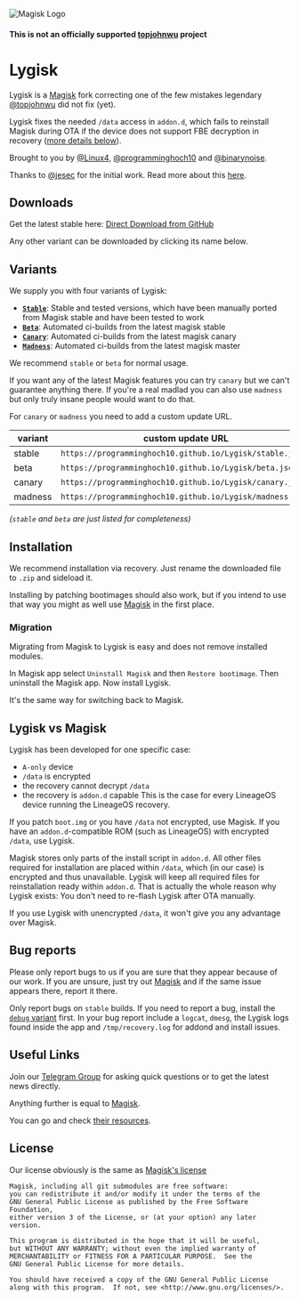 ![Magisk Logo](logo.png)

#### **This is not an officially supported [topjohnwu](https://github.com/topjohnwu) project**

# Lygisk

Lygisk is a [Magisk](https://github.com/topjohnwu/Magisk) fork correcting one of the few mistakes legendary [@topjohnwu](https://github.com/topjohnwu) did not fix (yet).

Lygisk fixes the needed `/data` access in `addon.d`,
which fails to reinstall Magisk during OTA 
if the device does not support FBE decryption in recovery
([more details below](#lygisk-vs-magisk)).

Brought to you by [@Linux4](https://github.com/Linux4),
[@programminghoch10](https://github.com/programminghoch10)
and [@binarynoise](https://github.com/binarynoise).

Thanks to [@jesec](https://github.com/jesec) for the initial work.
Read more about this [here](https://github.com/topjohnwu/Magisk/pull/3037).

## Downloads

Get the latest stable here: [Direct Download from GitHub](https://raw.githubusercontent.com/programminghoch10/Lygisk/deploy/stable/app-release.apk)

Any other variant can be downloaded by clicking its name below.

## Variants

We supply you with four variants of Lygisk:

* [**`Stable`**](https://raw.githubusercontent.com/programminghoch10/Lygisk/deploy/stable/app-release.apk): Stable and tested versions, which have been manually ported from Magisk stable and have been tested to work
* [**`Beta`**](https://raw.githubusercontent.com/programminghoch10/Lygisk/deploy/beta/app-release.apk): Automated ci-builds from the latest magisk stable
* [**`Canary`**](https://raw.githubusercontent.com/programminghoch10/Lygisk/deploy/canary/app-debug.apk): Automated ci-builds from the latest magisk canary
* [**`Madness`**](https://raw.githubusercontent.com/programminghoch10/Lygisk/deploy/madness/app-debug.apk): Automated ci-builds from the latest magisk master

We recommend `stable` or `beta` for normal usage.

If you want any of the latest Magisk features you can try `canary` but we can't guarantee anything there.
If you're a real madlad you can also use `madness` but only truly insane people would want to do that.

For `canary` or `madness` you need to add a custom update URL.

variant | custom update URL
-|-
stable | `https://programminghoch10.github.io/Lygisk/stable.json`
beta | `https://programminghoch10.github.io/Lygisk/beta.json`
canary | `https://programminghoch10.github.io/Lygisk/canary.json`
madness | `https://programminghoch10.github.io/Lygisk/madness.json`

*(`stable` and `beta` are just listed for completeness)*

## Installation

We recommend installation via recovery.
Just rename the downloaded file to `.zip` and sideload it.

Installing by patching bootimages should also work, 
but if you intend to use that way you might as well use [Magisk](https://github.com/topjohnwu/Magisk) in the first place.

### Migration

Migrating from Magisk to Lygisk is easy and does not remove installed modules.

In Magisk app select `Uninstall Magisk` and then `Restore bootimage`.
Then uninstall the Magisk app.
Now install Lygisk.

It's the same way for switching back to Magisk.

## Lygisk vs Magisk

Lygisk has been developed for one specific case:
* `A-only` device
* `/data` is encrypted
* the recovery cannot decrypt `/data`
* the recovery is `addon.d` capable
This is the case for every LineageOS device running the LineageOS recovery.

If you patch `boot.img` or you have `/data` not encrypted, use Magisk.
If you have an `addon.d`-compatible ROM (such as LineageOS) with encrypted `/data`, use Lygisk.

Magisk stores only parts of the install script in `addon.d`.
All other files required for installation are placed within `/data`, 
which (in our case) is encrypted and thus unavailable.
Lygisk will keep all required files for reinstallation ready within `addon.d`.
That is actually the whole reason why Lygisk exists: You don't need to re-flash Lygisk after OTA manually.

If you use Lygisk with unencrypted `/data`, it won't give you any advantage over Magisk.

## Bug reports

Please only report bugs to us if you are sure that they appear because of our work.
If you are unsure, just try out [Magisk](https://github.com/topjohnwu/Magisk) and if the same issue appears there, report it there.

Only report bugs on `stable` builds.
If you need to report a bug, install the [`debug` variant](https://raw.githubusercontent.com/programminghoch10/Lygisk/deploy/stable/app-debug.apk) first. 
In your bug report include a `logcat`, `dmesg`, the Lygisk logs found inside the app and `/tmp/recovery.log` for addond and install issues.

## Useful Links

Join our [Telegram Group](https://t.me/Lygisk) for asking quick questions or to get the latest news directly.

Anything further is equal to [Magisk](https://github.com/topjohnwu/Magisk).

You can go and check [their resources](https://github.com/topjohnwu/Magisk#Useful-Links).

## License

Our license obviously is the same as [Magisk's license](https://github.com/topjohnwu/Magisk#License)

```
Magisk, including all git submodules are free software:
you can redistribute it and/or modify it under the terms of the
GNU General Public License as published by the Free Software Foundation,
either version 3 of the License, or (at your option) any later version.

This program is distributed in the hope that it will be useful,
but WITHOUT ANY WARRANTY; without even the implied warranty of
MERCHANTABILITY or FITNESS FOR A PARTICULAR PURPOSE.  See the
GNU General Public License for more details.

You should have received a copy of the GNU General Public License
along with this program.  If not, see <http://www.gnu.org/licenses/>.
```
